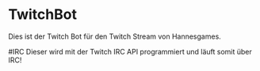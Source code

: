 # TwitchBot
Dies ist der Twitch Bot für den Twitch Stream von Hannesgames.

#IRC
Dieser wird mit der Twitch IRC API programmiert und läuft somit über IRC!

